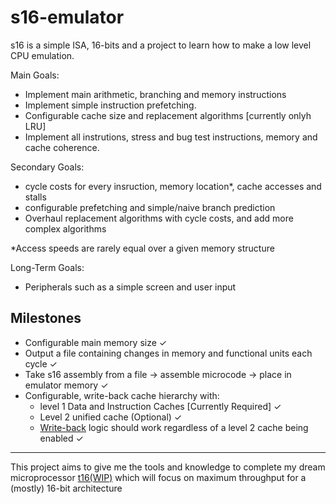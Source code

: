 # s16-emulator

s16 is a simple ISA, 16-bits and a project to learn how to make a low level CPU emulation. 

Main Goals:
  - Implement main arithmetic, branching and memory instructions
  - Implement simple instruction prefetching.
  - Configurable cache size and replacement algorithms \[currently onlyh LRU\]
  - Implement all instrutions, stress and bug test instructions, memory and cache coherence. 


Secondary Goals:
  - cycle costs for every insruction, memory location*, cache accesses and stalls
  - configurable prefetching and simple/naive branch prediction
  - Overhaul replacement algorithms with cycle costs, and add more complex algorithms
  
  *Access speeds are rarely equal over a given memory structure

Long-Term Goals:
  - Peripherals such as a simple screen and user input

## Milestones 
  - Configurable main memory size ✓
  - Output a file containing changes in memory and functional units each cycle ✓
  - Take s16 assembly from a file -> assemble microcode -> place in emulator memory ✓
  - Configurable, write-back cache hierarchy with:
    - level 1 Data and Instruction Caches \[Currently Required\] ✓
    - Level 2 unified cache \(Optional\) ✓
    - [Write-back](https://www.geeksforgeeks.org/write-through-and-write-back-in-cache/) logic should work regardless of a level 2 cache being enabled ✓

- - - 

This project aims to give me the tools and knowledge to complete my dream microprocessor [t16(WIP)](https://github.com/NaCl-5844/t16) which will focus on maximum throughput for a (mostly) 16-bit architecture 

